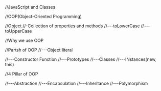 //JavaScript and Classes


//OOP(Object-Oriented Programming)


//Object
//-Collection of properties and methods
//---toLowerCase
//---toUpperCase



//Why we use OOP


//Partsh of OOP
//---Object literal

//---Constructor Function
//---Prototypes
//---Classes
//---INstances(new, this)



//4 Pillar of OOP

//---Abstraction
//---Encapsulation
//---Inheritance
//---Polymorphism












